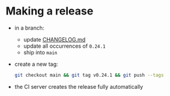 # Making a release

- in a branch:
  - update [CHANGELOG.md](../CHANGELOG.md)
  - update all occurrences of `0.24.1`
  - ship into `main`
- create a new tag:

  ```bash
  git checkout main && git tag v0.24.1 && git push --tags
  ```
- the CI server creates the release fully automatically
